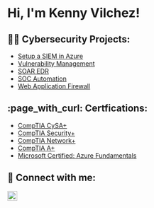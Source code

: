 <h1>Hi, I'm Kenny Vilchez! </h1>

<h2>👨‍💻 Cybersecurity Projects:</h2>


  - [Setup a SIEM in Azure](https://github.com/kennyvilchez/LABURL)
  - [Vulnerability Management](https://github.com/kennyvilchez/LABURL)
  - [SOAR EDR](https://github.com/kennyvilchez/LABURL)
  - [SOC Automation](https://github.com/kennyvilchez/LABURL)
  - [Web Application Firewall](https://github.com/kennyvilchez/LABURL)
  
<h2> :page_with_curl: Certfications: </h2>

 - [CompTIA CySA+](https://www.credly.com/badges/acf94e55-7d5c-4559-992c-2de6c555868a/public_url)
 - [CompTIA Security+](https://github.com/kennyvilchez/LABURL)
 - [CompTIA Network+](https://github.com/kennyvilchez/LABURL)
 - [CompTIA A+](https://github.com/kennyvilchez/LABURL)
 - [Microsoft Certified: Azure Fundamentals](https://github.com/kennyvilchez/LABURL)


<h2> 🤳 Connect with me:</h2>

[<img align="left" alt="KennyVilchez | LinkedIn" width="22px" src="https://cdn.jsdelivr.net/npm/simple-icons@v3/icons/linkedin.svg" />][linkedin]


[linkedin]: https://www.linkedin.com/in/kenny-vilchez-0152a9201/

<!--
**joshmadakor1/joshmadakor1** is a ✨ _special_ ✨ repository because its `README.md` (this file) appears on your GitHub profile.

Here are some ideas to get you started:

- 🔭 I’m currently working on ...
- 🌱 I’m currently learning ...
- 👯 I’m looking to collaborate on ...
- 🤔 I’m looking for help with ...
- 💬 Ask me about ...
- 📫 How to reach me: ...
- 😄 Pronouns: ...
- ⚡ Fun fact: ...
-->
